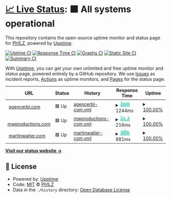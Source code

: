 # [📈 Live Status](https://Ph1LZ.github.io/upptime): <!--live status--> **🟩 All systems operational**

This repository contains the open-source uptime monitor and status page for [Ph1LZ](https://Ph1LZ.github.io/upptime), powered by [Upptime](https://github.com/upptime/upptime).

[![Uptime CI](https://github.com/Ph1LZ/upptime/workflows/Uptime%20CI/badge.svg)](https://github.com/Ph1LZ/upptime/actions?query=workflow%3A%22Uptime+CI%22)
[![Response Time CI](https://github.com/Ph1LZ/upptime/workflows/Response%20Time%20CI/badge.svg)](https://github.com/Ph1LZ/upptime/actions?query=workflow%3A%22Response+Time+CI%22)
[![Graphs CI](https://github.com/Ph1LZ/upptime/workflows/Graphs%20CI/badge.svg)](https://github.com/Ph1LZ/upptime/actions?query=workflow%3A%22Graphs+CI%22)
[![Static Site CI](https://github.com/Ph1LZ/upptime/workflows/Static%20Site%20CI/badge.svg)](https://github.com/Ph1LZ/upptime/actions?query=workflow%3A%22Static+Site+CI%22)
[![Summary CI](https://github.com/Ph1LZ/upptime/workflows/Summary%20CI/badge.svg)](https://github.com/Ph1LZ/upptime/actions?query=workflow%3A%22Summary+CI%22)

With [Upptime](https://upptime.js.org), you can get your own unlimited and free uptime monitor and status page, powered entirely by a GitHub repository. We use [Issues](https://github.com/Ph1LZ/upptime/issues) as incident reports, [Actions](https://github.com/Ph1LZ/upptime/actions) as uptime monitors, and [Pages](https://Ph1LZ.github.io/upptime) for the status page.

<!--start: status pages-->
<!-- This summary is generated by Upptime (https://github.com/upptime/upptime) -->
<!-- Do not edit this manually, your changes will be overwritten -->
<!-- prettier-ignore -->
| URL | Status | History | Response Time | Uptime |
| --- | ------ | ------- | ------------- | ------ |
| <img alt="" src="https://icons.duckduckgo.com/ip3/www.agencerbl.com.ico" height="13"> [agencerbl.com](https://www.agencerbl.com) | 🟩 Up | [agencerbl-com.yml](https://github.com/Ph1LZ/upptime/commits/HEAD/history/agencerbl-com.yml) | <details><summary><img alt="Response time graph" src="./graphs/agencerbl-com/response-time-week.png" height="20"> 1244ms</summary><br><a href="https://Ph1LZ.github.io/upptime/history/agencerbl-com"><img alt="Response time 1482" src="https://img.shields.io/endpoint?url=https%3A%2F%2Fraw.githubusercontent.com%2FPh1LZ%2Fupptime%2FHEAD%2Fapi%2Fagencerbl-com%2Fresponse-time.json"></a><br><a href="https://Ph1LZ.github.io/upptime/history/agencerbl-com"><img alt="24-hour response time 1191" src="https://img.shields.io/endpoint?url=https%3A%2F%2Fraw.githubusercontent.com%2FPh1LZ%2Fupptime%2FHEAD%2Fapi%2Fagencerbl-com%2Fresponse-time-day.json"></a><br><a href="https://Ph1LZ.github.io/upptime/history/agencerbl-com"><img alt="7-day response time 1244" src="https://img.shields.io/endpoint?url=https%3A%2F%2Fraw.githubusercontent.com%2FPh1LZ%2Fupptime%2FHEAD%2Fapi%2Fagencerbl-com%2Fresponse-time-week.json"></a><br><a href="https://Ph1LZ.github.io/upptime/history/agencerbl-com"><img alt="30-day response time 1615" src="https://img.shields.io/endpoint?url=https%3A%2F%2Fraw.githubusercontent.com%2FPh1LZ%2Fupptime%2FHEAD%2Fapi%2Fagencerbl-com%2Fresponse-time-month.json"></a><br><a href="https://Ph1LZ.github.io/upptime/history/agencerbl-com"><img alt="1-year response time 1621" src="https://img.shields.io/endpoint?url=https%3A%2F%2Fraw.githubusercontent.com%2FPh1LZ%2Fupptime%2FHEAD%2Fapi%2Fagencerbl-com%2Fresponse-time-year.json"></a></details> | <details><summary><a href="https://Ph1LZ.github.io/upptime/history/agencerbl-com">100.00%</a></summary><a href="https://Ph1LZ.github.io/upptime/history/agencerbl-com"><img alt="All-time uptime 99.89%" src="https://img.shields.io/endpoint?url=https%3A%2F%2Fraw.githubusercontent.com%2FPh1LZ%2Fupptime%2FHEAD%2Fapi%2Fagencerbl-com%2Fuptime.json"></a><br><a href="https://Ph1LZ.github.io/upptime/history/agencerbl-com"><img alt="24-hour uptime 100.00%" src="https://img.shields.io/endpoint?url=https%3A%2F%2Fraw.githubusercontent.com%2FPh1LZ%2Fupptime%2FHEAD%2Fapi%2Fagencerbl-com%2Fuptime-day.json"></a><br><a href="https://Ph1LZ.github.io/upptime/history/agencerbl-com"><img alt="7-day uptime 100.00%" src="https://img.shields.io/endpoint?url=https%3A%2F%2Fraw.githubusercontent.com%2FPh1LZ%2Fupptime%2FHEAD%2Fapi%2Fagencerbl-com%2Fuptime-week.json"></a><br><a href="https://Ph1LZ.github.io/upptime/history/agencerbl-com"><img alt="30-day uptime 99.55%" src="https://img.shields.io/endpoint?url=https%3A%2F%2Fraw.githubusercontent.com%2FPh1LZ%2Fupptime%2FHEAD%2Fapi%2Fagencerbl-com%2Fuptime-month.json"></a><br><a href="https://Ph1LZ.github.io/upptime/history/agencerbl-com"><img alt="1-year uptime 99.87%" src="https://img.shields.io/endpoint?url=https%3A%2F%2Fraw.githubusercontent.com%2FPh1LZ%2Fupptime%2FHEAD%2Fapi%2Fagencerbl-com%2Fuptime-year.json"></a></details>
| <img alt="" src="https://icons.duckduckgo.com/ip3/mwproductions.com.ico" height="13"> [mwproductions.com](https://mwproductions.com) | 🟩 Up | [mwproductions-com.yml](https://github.com/Ph1LZ/upptime/commits/HEAD/history/mwproductions-com.yml) | <details><summary><img alt="Response time graph" src="./graphs/mwproductions-com/response-time-week.png" height="20"> 216ms</summary><br><a href="https://Ph1LZ.github.io/upptime/history/mwproductions-com"><img alt="Response time 314" src="https://img.shields.io/endpoint?url=https%3A%2F%2Fraw.githubusercontent.com%2FPh1LZ%2Fupptime%2FHEAD%2Fapi%2Fmwproductions-com%2Fresponse-time.json"></a><br><a href="https://Ph1LZ.github.io/upptime/history/mwproductions-com"><img alt="24-hour response time 189" src="https://img.shields.io/endpoint?url=https%3A%2F%2Fraw.githubusercontent.com%2FPh1LZ%2Fupptime%2FHEAD%2Fapi%2Fmwproductions-com%2Fresponse-time-day.json"></a><br><a href="https://Ph1LZ.github.io/upptime/history/mwproductions-com"><img alt="7-day response time 216" src="https://img.shields.io/endpoint?url=https%3A%2F%2Fraw.githubusercontent.com%2FPh1LZ%2Fupptime%2FHEAD%2Fapi%2Fmwproductions-com%2Fresponse-time-week.json"></a><br><a href="https://Ph1LZ.github.io/upptime/history/mwproductions-com"><img alt="30-day response time 529" src="https://img.shields.io/endpoint?url=https%3A%2F%2Fraw.githubusercontent.com%2FPh1LZ%2Fupptime%2FHEAD%2Fapi%2Fmwproductions-com%2Fresponse-time-month.json"></a><br><a href="https://Ph1LZ.github.io/upptime/history/mwproductions-com"><img alt="1-year response time 347" src="https://img.shields.io/endpoint?url=https%3A%2F%2Fraw.githubusercontent.com%2FPh1LZ%2Fupptime%2FHEAD%2Fapi%2Fmwproductions-com%2Fresponse-time-year.json"></a></details> | <details><summary><a href="https://Ph1LZ.github.io/upptime/history/mwproductions-com">100.00%</a></summary><a href="https://Ph1LZ.github.io/upptime/history/mwproductions-com"><img alt="All-time uptime 99.97%" src="https://img.shields.io/endpoint?url=https%3A%2F%2Fraw.githubusercontent.com%2FPh1LZ%2Fupptime%2FHEAD%2Fapi%2Fmwproductions-com%2Fuptime.json"></a><br><a href="https://Ph1LZ.github.io/upptime/history/mwproductions-com"><img alt="24-hour uptime 100.00%" src="https://img.shields.io/endpoint?url=https%3A%2F%2Fraw.githubusercontent.com%2FPh1LZ%2Fupptime%2FHEAD%2Fapi%2Fmwproductions-com%2Fuptime-day.json"></a><br><a href="https://Ph1LZ.github.io/upptime/history/mwproductions-com"><img alt="7-day uptime 100.00%" src="https://img.shields.io/endpoint?url=https%3A%2F%2Fraw.githubusercontent.com%2FPh1LZ%2Fupptime%2FHEAD%2Fapi%2Fmwproductions-com%2Fuptime-week.json"></a><br><a href="https://Ph1LZ.github.io/upptime/history/mwproductions-com"><img alt="30-day uptime 99.85%" src="https://img.shields.io/endpoint?url=https%3A%2F%2Fraw.githubusercontent.com%2FPh1LZ%2Fupptime%2FHEAD%2Fapi%2Fmwproductions-com%2Fuptime-month.json"></a><br><a href="https://Ph1LZ.github.io/upptime/history/mwproductions-com"><img alt="1-year uptime 99.96%" src="https://img.shields.io/endpoint?url=https%3A%2F%2Fraw.githubusercontent.com%2FPh1LZ%2Fupptime%2FHEAD%2Fapi%2Fmwproductions-com%2Fuptime-year.json"></a></details>
| <img alt="" src="https://icons.duckduckgo.com/ip3/www.martinwatier.com.ico" height="13"> [martinwatier.com](https://www.martinwatier.com) | 🟩 Up | [martinwatier-com.yml](https://github.com/Ph1LZ/upptime/commits/HEAD/history/martinwatier-com.yml) | <details><summary><img alt="Response time graph" src="./graphs/martinwatier-com/response-time-week.png" height="20"> 881ms</summary><br><a href="https://Ph1LZ.github.io/upptime/history/martinwatier-com"><img alt="Response time 993" src="https://img.shields.io/endpoint?url=https%3A%2F%2Fraw.githubusercontent.com%2FPh1LZ%2Fupptime%2FHEAD%2Fapi%2Fmartinwatier-com%2Fresponse-time.json"></a><br><a href="https://Ph1LZ.github.io/upptime/history/martinwatier-com"><img alt="24-hour response time 624" src="https://img.shields.io/endpoint?url=https%3A%2F%2Fraw.githubusercontent.com%2FPh1LZ%2Fupptime%2FHEAD%2Fapi%2Fmartinwatier-com%2Fresponse-time-day.json"></a><br><a href="https://Ph1LZ.github.io/upptime/history/martinwatier-com"><img alt="7-day response time 881" src="https://img.shields.io/endpoint?url=https%3A%2F%2Fraw.githubusercontent.com%2FPh1LZ%2Fupptime%2FHEAD%2Fapi%2Fmartinwatier-com%2Fresponse-time-week.json"></a><br><a href="https://Ph1LZ.github.io/upptime/history/martinwatier-com"><img alt="30-day response time 873" src="https://img.shields.io/endpoint?url=https%3A%2F%2Fraw.githubusercontent.com%2FPh1LZ%2Fupptime%2FHEAD%2Fapi%2Fmartinwatier-com%2Fresponse-time-month.json"></a><br><a href="https://Ph1LZ.github.io/upptime/history/martinwatier-com"><img alt="1-year response time 1005" src="https://img.shields.io/endpoint?url=https%3A%2F%2Fraw.githubusercontent.com%2FPh1LZ%2Fupptime%2FHEAD%2Fapi%2Fmartinwatier-com%2Fresponse-time-year.json"></a></details> | <details><summary><a href="https://Ph1LZ.github.io/upptime/history/martinwatier-com">100.00%</a></summary><a href="https://Ph1LZ.github.io/upptime/history/martinwatier-com"><img alt="All-time uptime 99.93%" src="https://img.shields.io/endpoint?url=https%3A%2F%2Fraw.githubusercontent.com%2FPh1LZ%2Fupptime%2FHEAD%2Fapi%2Fmartinwatier-com%2Fuptime.json"></a><br><a href="https://Ph1LZ.github.io/upptime/history/martinwatier-com"><img alt="24-hour uptime 100.00%" src="https://img.shields.io/endpoint?url=https%3A%2F%2Fraw.githubusercontent.com%2FPh1LZ%2Fupptime%2FHEAD%2Fapi%2Fmartinwatier-com%2Fuptime-day.json"></a><br><a href="https://Ph1LZ.github.io/upptime/history/martinwatier-com"><img alt="7-day uptime 100.00%" src="https://img.shields.io/endpoint?url=https%3A%2F%2Fraw.githubusercontent.com%2FPh1LZ%2Fupptime%2FHEAD%2Fapi%2Fmartinwatier-com%2Fuptime-week.json"></a><br><a href="https://Ph1LZ.github.io/upptime/history/martinwatier-com"><img alt="30-day uptime 99.60%" src="https://img.shields.io/endpoint?url=https%3A%2F%2Fraw.githubusercontent.com%2FPh1LZ%2Fupptime%2FHEAD%2Fapi%2Fmartinwatier-com%2Fuptime-month.json"></a><br><a href="https://Ph1LZ.github.io/upptime/history/martinwatier-com"><img alt="1-year uptime 99.90%" src="https://img.shields.io/endpoint?url=https%3A%2F%2Fraw.githubusercontent.com%2FPh1LZ%2Fupptime%2FHEAD%2Fapi%2Fmartinwatier-com%2Fuptime-year.json"></a></details>

<!--end: status pages-->

[**Visit our status website →**](https://Ph1LZ.github.io/upptime)

## 📄 License

- Powered by: [Upptime](https://github.com/upptime/upptime)
- Code: [MIT](./LICENSE) © [Ph1LZ](https://Ph1LZ.github.io/upptime)
- Data in the `./history` directory: [Open Database License](https://opendatacommons.org/licenses/odbl/1-0/)
